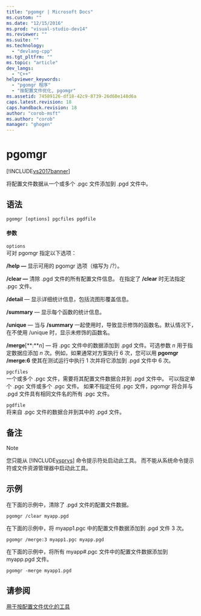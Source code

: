 ```yaml
---
title: "pgomgr | Microsoft Docs"
ms.custom: ""
ms.date: "12/15/2016"
ms.prod: "visual-studio-dev14"
ms.reviewer: ""
ms.suite: ""
ms.technology: 
  - "devlang-cpp"
ms.tgt_pltfrm: ""
ms.topic: "article"
dev_langs: 
  - "C++"
helpviewer_keywords: 
  - "pgomgr 程序"
  - "按配置文件优化, pgomgr"
ms.assetid: 74589126-df18-42c9-8739-26d60e148d6a
caps.latest.revision: 18
caps.handback.revision: 18
author: "corob-msft"
ms.author: "corob"
manager: "ghogen"
---
```

# pgomgr
[!INCLUDE[vs2017banner](../../assembler/inline/includes/vs2017banner.md)]

将配置文件数据从一个或多个 .pgc 文件添加到 .pgd 文件中。  
  
## 语法  
  
```  
pgomgr [options] pgcfiles pgdfile  
```  
  
#### 参数  
 `options`  
 可对 pgomgr 指定以下选项：  
  
 **\/help —** 显示可用的 pgomgr 选项（缩写为 \/?）。  
  
 **\/clear —** 清除 .pgd 文件的所有配置文件信息。  在指定了 **\/clear** 时无法指定 .pgc 文件。  
  
 **\/detail** — 显示详细统计信息，包括流图形覆盖信息。  
  
 **\/summary** — 显示每个函数的统计信息。  
  
 **\/unique** — 当与 **\/summary** 一起使用时，导致显示修饰的函数名。默认情况下，在不使用 \/unique 时，显示未修饰的函数名。  
  
 **\/merge**\[**:***n*\] — 将 .pgc 文件中的数据添加到 .pgd 文件。可选参数 *n* 用于指定数据应添加 *n* 次。例如，如果通常对方案执行 6 次，您可以用 **pgomgr \/merge:6** 使其在测试运行中执行 1 次并将它添加到 .pgd 文件中 6 次。  
  
 `pgcfiles`  
 一个或多个 .pgc 文件，需要将其配置文件数据合并到 .pgd 文件中。  可以指定单个 .pgc 文件或多个 .pgc 文件。  如果不指定任何 .pgc 文件，pgomgr 将合并与 .pgd 文件具有相同文件名的所有 .pgc 文件。  
  
 `pgdfile`  
 将来自 .pgc 文件的数据合并到其中的 .pgd 文件。  
  
## 备注  
  
> [!NOTE]
>  您只能从 [!INCLUDE[vsprvs](../../assembler/masm/includes/vsprvs_md.md)] 命令提示符处启动此工具。  而不能从系统命令提示符或文件资源管理器中启动此工具。  
  
## 示例  
 在下面的示例中，清除了 .pgd 文件的配置文件数据。  
  
```  
pgomgr /clear myapp.pgd  
```  
  
 在下面的示例中，将 myapp1.pgc 中的配置文件数据添加到 .pgd 文件 3 次。  
  
```  
pgomgr /merge:3 myapp1.pgc myapp.pgd  
```  
  
 在下面的示例中，将所有 myapp\#.pgc 文件中的配置文件数据添加到 myapp.pgd 文件。  
  
```  
pgomgr -merge myapp1.pgd  
```  
  
## 请参阅  
 [用于按配置文件优化的工具](../../build/reference/tools-for-manual-profile-guided-optimization.md)